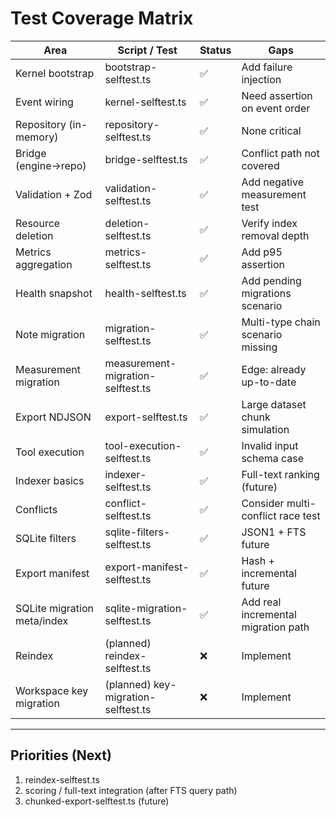 # Test Coverage Matrix

| Area | Script / Test | Status | Gaps |
|------|---------------|--------|------|
| Kernel bootstrap | bootstrap-selftest.ts | ✅ | Add failure injection |
| Event wiring | kernel-selftest.ts | ✅ | Need assertion on event order |
| Repository (in-memory) | repository-selftest.ts | ✅ | None critical |
| Bridge (engine→repo) | bridge-selftest.ts | ✅ | Conflict path not covered |
| Validation + Zod | validation-selftest.ts | ✅ | Add negative measurement test |
| Resource deletion | deletion-selftest.ts | ✅ | Verify index removal depth |
| Metrics aggregation | metrics-selftest.ts | ✅ | Add p95 assertion |
| Health snapshot | health-selftest.ts | ✅ | Add pending migrations scenario |
| Note migration | migration-selftest.ts | ✅ | Multi-type chain scenario missing |
| Measurement migration | measurement-migration-selftest.ts | ✅ | Edge: already up-to-date |
| Export NDJSON | export-selftest.ts | ✅ | Large dataset chunk simulation |
| Tool execution | tool-execution-selftest.ts | ✅ | Invalid input schema case |
| Indexer basics | indexer-selftest.ts | ✅ | Full-text ranking (future) |
| Conflicts | conflict-selftest.ts | ✅ | Consider multi-conflict race test |
| SQLite filters | sqlite-filters-selftest.ts | ✅ | JSON1 + FTS future |
| Export manifest | export-manifest-selftest.ts | ✅ | Hash + incremental future |
| SQLite migration meta/index | sqlite-migration-selftest.ts | ✅ | Add real incremental migration path |
| Reindex | (planned) reindex-selftest.ts | ❌ | Implement |
| Workspace key migration | (planned) key-migration-selftest.ts | ❌ | Implement |

---
## Priorities (Next)
1. reindex-selftest.ts
2. scoring / full-text integration (after FTS query path)
3. chunked-export-selftest.ts (future)
